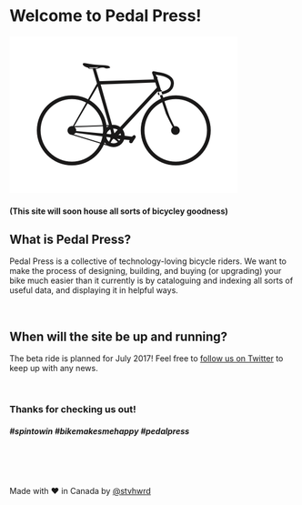 # Welcome to Pedal Press!

![](pedalpress.png)

#### (This site will soon house all sorts of bicycley goodness)

## What is Pedal Press?

Pedal Press is a collective of technology-loving bicycle riders.  We want to make the process of designing, building, and buying (or upgrading) your bike much easier than it currently is by cataloguing and indexing all sorts of useful data, and displaying it in helpful ways.

<br> 

## When will the site be up and running?

The beta ride is planned for July 2017!  Feel free to [follow us on Twitter](https://twitter.com/pedal_press) to keep up with any news.

<br>

### Thanks for checking us out!

##### #spintowin #bikemakesmehappy #pedalpress

<br>

<br>

<br>

Made with :heart: in Canada by [@stvhwrd](https://twitter.com/stvhwrd)
